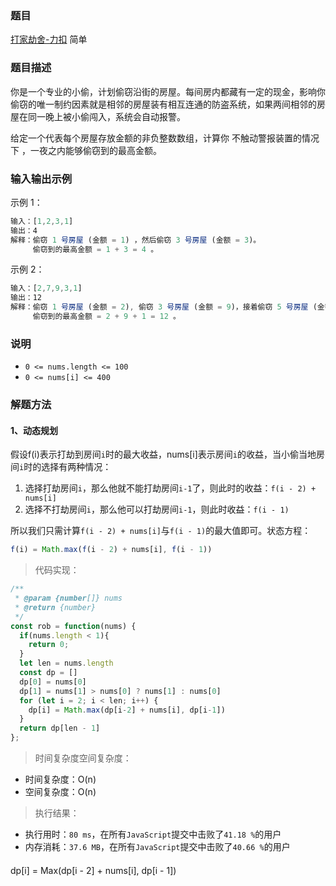### 题目

[打家劫舍-力扣](https://leetcode-cn.com/problems/house-robber)
简单

### 题目描述
你是一个专业的小偷，计划偷窃沿街的房屋。每间房内都藏有一定的现金，影响你偷窃的唯一制约因素就是相邻的房屋装有相互连通的防盗系统，如果两间相邻的房屋在同一晚上被小偷闯入，系统会自动报警。

给定一个代表每个房屋存放金额的非负整数数组，计算你 不触动警报装置的情况下 ，一夜之内能够偷窃到的最高金额。

### 输入输出示例

示例 1：
```js
输入：[1,2,3,1]
输出：4
解释：偷窃 1 号房屋 (金额 = 1) ，然后偷窃 3 号房屋 (金额 = 3)。
     偷窃到的最高金额 = 1 + 3 = 4 。
```

示例 2：
```js
输入：[2,7,9,3,1]
输出：12
解释：偷窃 1 号房屋 (金额 = 2), 偷窃 3 号房屋 (金额 = 9)，接着偷窃 5 号房屋 (金额 = 1)。
     偷窃到的最高金额 = 2 + 9 + 1 = 12 。
```

### 说明
- `0 <= nums.length <= 100`
- `0 <= nums[i] <= 400`

### 解题方法

#### 1、动态规划
假设f(i)表示打劫到房间`i`时的最大收益，nums[i]表示房间`i`的收益，当小偷当地房间`i`时的选择有两种情况：
1. 选择打劫房间`i`，那么他就不能打劫房间`i-1`了，则此时的收益：`f(i - 2) + nums[i]`
2. 选择不打劫房间`i`，那么他可以打劫房间`i-1`，则此时收益：`f(i - 1)`

所以我们只需计算`f(i - 2) + nums[i]`与`f(i - 1)`的最大值即可。状态方程：

```js
f(i) = Math.max(f(i - 2) + nums[i], f(i - 1))
```
> 代码实现：

```js
/**
 * @param {number[]} nums
 * @return {number}
 */
const rob = function(nums) {
  if(nums.length < 1){
    return 0;
  }
  let len = nums.length
  const dp = []
  dp[0] = nums[0]
  dp[1] = nums[1] > nums[0] ? nums[1] : nums[0]
  for (let i = 2; i < len; i++) {
    dp[i] = Math.max(dp[i-2] + nums[i], dp[i-1])
  }
  return dp[len - 1]
};
```

> 时间复杂度空间复杂度：
- 时间复杂度：O(n)
- 空间复杂度：O(n)

> 执行结果：

- 执行用时：`80 ms`，在所有`JavaScript`提交中击败了`41.18 %`的用户
- 内存消耗：`37.6 MB`，在所有`JavaScript`提交中击败了`40.66 %`的用户

####

dp[i] = Max(dp[i - 2] + nums[i], dp[i - 1])
